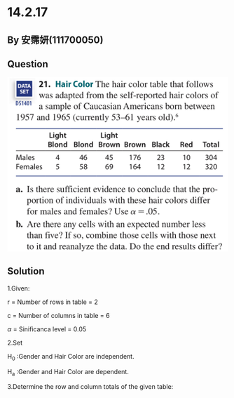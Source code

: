 # 14.2.17

## By 安霈妍(111700050)

## Question
![image](https://github.com/HWTeng-Course/202402-Statistics/blob/main/Images/14.3.21_1.jpg)

## Solution
1.Given:

r = Number of rows in table = 2

c = Number of columns in table = 6

$\alpha$ = Sinificanca level = 0.05


2.Set

H<sub>0</sub> :Gender and Hair Color are independent.

H<sub>a</sub> :Gender and Hair Color are dependent.


3.Determine the row and column totals of the given table:

